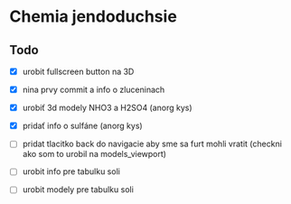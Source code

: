 # Chemia jendoduchsie

## Todo
- [X] urobit fullscreen button na 3D
- [X] nina prvy commit a info o zluceninach
- [X] urobiť 3d modely NHO3 a H2SO4 (anorg kys)
- [X] pridať info o sulfáne (anorg kys)

- [ ] pridat tlacitko back do navigacie aby sme sa furt mohli vratit (checkni ako som to urobil na models_viewport)
- [ ] urobit info pre tabulku soli
- [ ] urobit modely pre tabulku soli